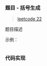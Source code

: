 ### 题目 - 括号生成

> [leetcode 22](https://leetcode-cn.com/problems/generate-parentheses/)

题目描述

示例：

```js

```

### 代码实现

```js

```

